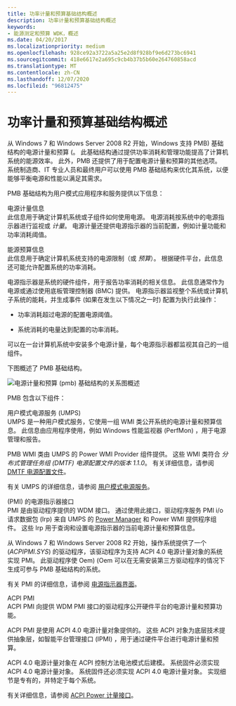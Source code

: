 ```yaml
---
title: 功率计量和预算基础结构概述
description: 功率计量和预算基础结构概述
keywords:
- 能源测定和预算 WDK，概述
ms.date: 04/20/2017
ms.localizationpriority: medium
ms.openlocfilehash: 928ce92a3722a5a25e2d8f928bf9e6d273bc6941
ms.sourcegitcommit: 418e6617e2a695c9cb4b37b5b60e264760858acd
ms.translationtype: MT
ms.contentlocale: zh-CN
ms.lasthandoff: 12/07/2020
ms.locfileid: "96812475"
---
```

# <a name="overview-of-the-power-metering-and-budgeting-infrastructure"></a>功率计量和预算基础结构概述


从 Windows 7 和 Windows Server 2008 R2 开始，Windows 支持 PMB) 基础结构的电源计量和预算 (。 此基础结构通过提供功率消耗和管理功能提高了计算机系统的能源效率。 此外，PMB 还提供了用于配置电源计量和预算的其他选项。 系统制造商、IT 专业人员和最终用户可以使用 PMB 基础结构来优化其系统，以便能够平衡电源和性能以满足其需求。

PMB 基础结构为用户模式应用程序和服务提供以下信息：

<span id="Power_Metering_Information"></span><span id="power_metering_information"></span><span id="POWER_METERING_INFORMATION"></span>电源计量信息  
此信息用于确定计算机系统或子组件如何使用电源。 电源消耗按系统中的电源指示器进行监视或 *计量*。 电源计量还提供电源指示器的当前配置，例如计量功能和功率消耗阈值。

<span id="Power_Budgeting_Information"></span><span id="power_budgeting_information"></span><span id="POWER_BUDGETING_INFORMATION"></span>能源预算信息  
此信息用于确定计算机系统支持的电源限制（或 *预算*）。 根据硬件平台，此信息还可能允许配置系统的功率消耗。

电源指示器是系统的硬件组件，用于报告功率消耗的相关信息。 此信息通常作为电源或通过使用底板管理控制器 (BMC) 提供。 电源指示器监视整个系统或计算机子系统的能耗，并生成事件 (如果在发生以下情况之一时) 配置为执行此操作：

-   功率消耗超过电源的配置电源阈值。

-   系统消耗的电量达到配置的功率消耗。

可以在一台计算机系统中安装多个电源计量，每个电源指示器都监视其自己的一组组件。

下图概述了 PMB 基础结构。

![电源计量和预算 (pmb) 基础结构的关系图概述 ](images/powermeter-1.png)

PMB 包含以下组件：

<span id="User-Mode_Power_Service__UMPS_"></span><span id="user-mode_power_service__umps_"></span><span id="USER-MODE_POWER_SERVICE__UMPS_"></span>用户模式电源服务 (UMPS)   
UMPS 是一种用户模式服务，它使用一组 WMI 类公开系统的电源计量和预算信息。 此信息由应用程序使用，例如 Windows 性能监视器 (PerfMon) ，用于电源管理和报告。

PMB WMI 类由 UMPS 的 Power WMI Provider 组件提供。 这些 WMI 类符合 *分布式管理任务组 (DMTF) 电源配置文件的版本 1.1.0*。 有关详细信息，请参阅 [DMTF 电源配置文件](https://go.microsoft.com/fwlink/p/?linkid=145048)。

有关 UMPS 的详细信息，请参阅 [用户模式电源服务](user-mode-power-service.md)。

<span id="Power_Meter_Interface__PMI__"></span><span id="power_meter_interface__pmi__"></span><span id="POWER_METER_INTERFACE__PMI__"></span> (PMI) 的电源指示器接口   
PMI 是由驱动程序提供的 WDM 接口。 通过使用此接口，驱动程序服务 PMI i/o 请求数据包 (Irp) 来自 UMPS 的 [Power Manager](../kernel/power-manager.md) 和 Power WMI 提供程序组件。 这些 Irp 用于查询和设置电源指示器的当前电源计量和预算信息。

从 Windows 7 和 Windows Server 2008 R2 开始，操作系统提供了一个 (*ACPIPMI.SYS*) 的驱动程序，该驱动程序为支持 ACPI 4.0 电源计量对象的系统实现 PMI。 此驱动程序使 Oem)  (Oem 可以在无需安装第三方驱动程序的情况下生成可参与 PMB 基础结构的系统。

有关 PMI 的详细信息，请参阅 [电源指示器界面](power-meter-interface.md)。

<span id="ACPI_PMI"></span><span id="acpi_pmi"></span>ACPI PMI  
ACPI PMI 向提供 WDM PMI 接口的驱动程序公开硬件平台的电源计量和预算功能。

ACPI PMI 是使用 ACPI 4.0 电源计量对象提供的。 这些 ACPI 对象为底层技术提供抽象层，如智能平台管理接口 (IPMI) ，用于通过硬件平台进行电源计量和预算。

ACPI 4.0 电源计量对象在 ACPI 控制方法电池模式后建模。 系统固件必须实现 ACPI 4.0 电源计量对象。 系统固件还必须实现 ACPI 4.0 电源计量对象。 实现细节是专有的，并特定于每个系统。

有关详细信息，请参阅 [ACPI Power 计量接口](acpi-power-meter-interface.md)。

 


